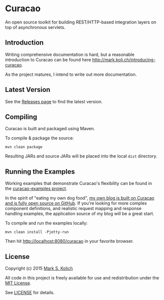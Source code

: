 # Curacao

An open source toolkit for building REST/HTTP-based integration layers on top of asynchronous servlets.

## Introduction

Writing comprehensive documentation is hard, but a reasonable introduction to Curacao can be found here <a href="http://mark.koli.ch/introducing-curacao">http://mark.koli.ch/introducing-curacao</a>.

As the project matures, I intend to write out more documentation.

## Latest Version

See the [Releases page](https://github.com/markkolich/curacao/releases) to find the latest version.

## Compiling

Curacao is built and packaged using Maven.

To compile & package the source:

```
mvn clean package
```

Resulting JARs and source JARs will be placed into the local `dist` directory.

## Running the Examples

Working examples that demonstrate Curacao's flexibility can be found in the [curacao-examples project](https://github.com/markkolich/curacao/tree/master/curacao-examples).

In the spirit of "eating my own dog food", [my own blog is built on Curacao and is fully open source on GitHub](https://github.com/markkolich/blog).  If you're looking for more complex component definitions, and realistic request mapping and response handling examples, the application source of my blog will be a great start.

To compile and run the examples locally:

```
mvn clean install -Pjetty-run
```

Then hit <a href="http://localhost:8080/curacao">http://localhost:8080/curacao</a> in your favorite browser.

## License

Copyright (c) 2015 <a href="http://mark.koli.ch">Mark S. Kolich</a>

All code in this project is freely available for use and redistribution under the <a href="http://opensource.org/comment/991">MIT License</a>.

See <a href="https://github.com/markkolich/curacao/blob/master/LICENSE">LICENSE</a> for details.
